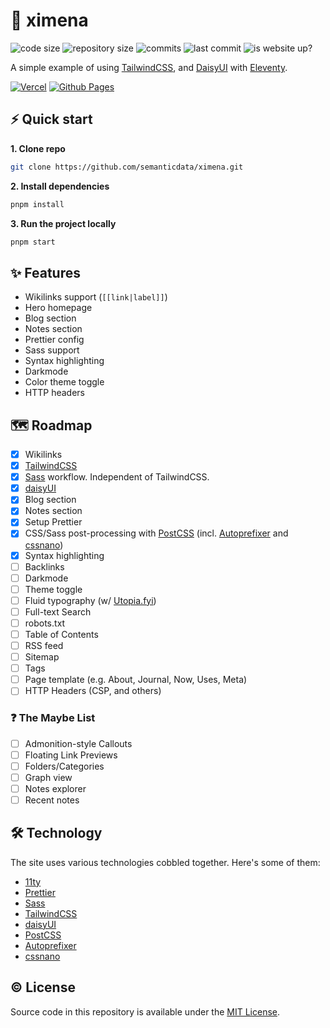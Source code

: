 # 🐞 ximena

![code size](https://img.shields.io/github/languages/code-size/semanticdata/ximena) ![repository size](https://img.shields.io/github/repo-size/semanticdata/ximena) ![commits](https://img.shields.io/github/commit-activity/t/semanticdata/ximena) ![last commit](https://img.shields.io/github/last-commit/semanticdata/ximena) ![is website up?](https://img.shields.io/website/https/semanticdata.github.io/ximena.svg)

A simple example of using [TailwindCSS](https://tailwindcss.com/), and [DaisyUI](https://daisyui.com/) with [Eleventy](https://11ty.dev/).

[![Vercel](https://img.shields.io/badge/vercel-%23000000.svg?style=for-the-badge&logo=vercel&logoColor=white)](https://ximena-zeta.vercel.app/) [![Github Pages](https://img.shields.io/badge/github%20pages-121013?style=for-the-badge&logo=github&logoColor=white)](https://semanticdata.github.io/ximena/)

## ⚡ Quick start

**1. Clone repo**

```bash
git clone https://github.com/semanticdata/ximena.git
```

**2. Install dependencies**

```sh
pnpm install
```

**3. Run the project locally**

```sh
pnpm start
```

## ✨ Features

- Wikilinks support (`[[link|label]]`)
- Hero homepage
- Blog section
- Notes section
- Prettier config
- Sass support
- Syntax highlighting
- Darkmode
- Color theme toggle
- HTTP headers

## 🗺 Roadmap

- [x] Wikilinks
- [x] [TailwindCSS](https://tailwindcss.com/)
- [x] [Sass](https://sass-lang.com/) workflow. Independent of TailwindCSS.
- [x] [daisyUI](https://daisyui.com/)
- [x] Blog section
- [x] Notes section
- [x] Setup Prettier
- [x] CSS/Sass post-processing with [PostCSS](https://postcss.org/) (incl. [Autoprefixer](https://github.com/postcss/autoprefixer) and [cssnano](https://github.com/cssnano/cssnano))
- [x] Syntax highlighting
- [ ] Backlinks
- [ ] Darkmode
- [ ] Theme toggle
- [ ] Fluid typography (w/ [Utopia.fyi](https://utopia.fyi/))
- [ ] Full-text Search
- [ ] robots.txt
- [ ] Table of Contents
- [ ] RSS feed
- [ ] Sitemap
- [ ] Tags
- [ ] Page template (e.g. About, Journal, Now, Uses, Meta)
- [ ] HTTP Headers (CSP, and others)

### ❓ The Maybe List

- [ ] Admonition-style Callouts
- [ ] Floating Link Previews
- [ ] Folders/Categories
- [ ] Graph view
- [ ] Notes explorer
- [ ] Recent notes

## 🛠️ Technology

The site uses various technologies cobbled together. Here's some of them:

- [11ty](https://www.11ty.dev/)
- [Prettier](https://github.com/prettier/prettier)
- [Sass](https://github.com/sass/sass)
- [TailwindCSS](https://tailwindcss.com/)
- [daisyUI](https://daisyui.com/)
- [PostCSS](https://postcss.org/)
- [Autoprefixer](https://github.com/postcss/autoprefixer)
- [cssnano](https://github.com/cssnano/cssnano)

<!-- ## 💜 Acknowledgements -->

## © License

Source code in this repository is available under the [MIT License](LICENSE).
